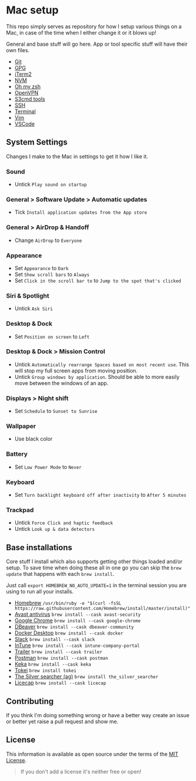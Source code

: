 # Mac setup

This repo simply serves as repository for how I setup various things on a Mac, in case of the time when I either change it or it blows up!

General and base stuff will go here. App or tool specific stuff will have their own files.

- [Git](git.md)
- [GPG](gpg.md)
- [iTerm2](iterm2.md)
- [NVM](nvm.md)
- [Oh my zsh](ohmyzsh.md)
- [OpenVPN](openvpn.md)
- [S3cmd tools](s3cmdtools.md)
- [SSH](ssh.md)
- [Terminal](terminal.md)
- [Vim](vim.md)
- [VSCode](vscode.md)

## System Settings

Changes I make to the Mac in settings to get it how I like it.

### Sound

- Untick `Play sound on startup`

### General > Software Update > Automatic updates

- Tick `Install application updates from the App store`

### General > AirDrop & Handoff

- Change `AirDrop` to `Everyone`

### Appearance

- Set `Appearance` to `Dark`
- Set `Show scroll bars` to `Always`
- Set `Click in the scroll bar to` to `Jump to the spot that's clicked`

### Siri & Spotlight

- Untick `Ask Siri`

### Desktop & Dock

- Set `Position on screen` to `Left`

### Desktop & Dock > Mission Control

- Untick `Automatically rearrange Spaces based on most recent use`. This will stop my full screen apps from moving position.
- Untick `Group windows by application`. Should be able to more easily move between the windows of an app.

### Displays > Night shift

- Set `Schedule` to `Sunset to Sunrise`

### Wallpaper

- Use black color

### Battery

- Set `Low Power Mode` to `Never`

### Keyboard

- Set `Turn backlight keyboard off after inactivity` to `After 5 minutes`

### Trackpad

- Untick `Force Click and haptic feedback`
- Untick `Look up & data detectors`

## Base installations

Core stuff I install which also supports getting other things loaded and/or setup. To save time when doing these all in one go you can skip the `brew update` that happens with each `brew install`.

Just call `export HOMEBREW_NO_AUTO_UPDATE=1` in the terminal session you are using to run all your installs.

- [Homebrew](https://brew.sh/) `/usr/bin/ruby -e "$(curl -fsSL https://raw.githubusercontent.com/Homebrew/install/master/install)"`
- [Avast antivirus](https://www.avast.com/en-gb/index#mac) `brew install --cask avast-security`
- [Google Chrome](https://www.google.com/chrome/index.html) `brew install --cask google-chrome`
- [DBeaver](https://dbeaver.io/) `brew install --cask dbeaver-community`
- [Docker Desktop](https://www.docker.com/products/docker-desktop/) `brew install --cask docker`
- [Slack](https://slack.com/downloads/osx) `brew install --cask slack`
- [InTune](https://learn.microsoft.com/en-us/mem/intune/user-help/enroll-your-device-in-intune-macos-cp) `brew install --cask intune-company-portal`
- [Trailer](https://github.com/ptsochantaris/trailer) `brew install --cask trailer`
- [Postman](https://www.postman.com/) `brew install --cask postman`
- [Keka](https://www.keka.io/en/) `brew install --cask keka`
- [Tokei](https://github.com/XAMPPRocky/tokei/) `brew install tokei`
- [The Silver searcher (ag)](https://github.com/ggreer/the_silver_searcher) `brew install the_silver_searcher`
- [Licecap](https://www.cockos.com/licecap/) `brew install --cask licecap`

## Contributing

If you think I'm doing something wrong or have a better way create an issue or better yet raise a pull request and show me.

## License

This information is available as open source under the terms of the [MIT License](http://opensource.org/licenses/MIT).

> If you don't add a license it's neither free or open!
